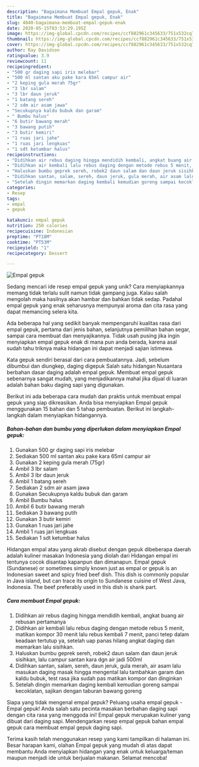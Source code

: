 ```yaml
---
description: "Bagaimana Membuat Empal gepuk, Enak"
title: "Bagaimana Membuat Empal gepuk, Enak"
slug: 4040-bagaimana-membuat-empal-gepuk-enak
date: 2020-05-15T03:53:29.195Z
image: https://img-global.cpcdn.com/recipes/ccf882961c345633/751x532cq70/empal-gepuk-foto-resep-utama.jpg
thumbnail: https://img-global.cpcdn.com/recipes/ccf882961c345633/751x532cq70/empal-gepuk-foto-resep-utama.jpg
cover: https://img-global.cpcdn.com/recipes/ccf882961c345633/751x532cq70/empal-gepuk-foto-resep-utama.jpg
author: Ray Davidson
ratingvalue: 3.9
reviewcount: 11
recipeingredient:
- "500 gr daging sapi iris melebar"
- "500 ml santan aku pake kara 65ml campur air"
- "2 keping gula merah 75gr"
- "3 lbr salam"
- "3 lbr daun jeruk"
- "1 batang sereh"
- "2 sdm air asam jawa"
- "Secukupnya kaldu bubuk dan garam"
- " Bumbu halus"
- "6 butir bawang merah"
- "3 bawang putih"
- "3 butir kemiri"
- "1 ruas jari jahe"
- "1 ruas jari lengkuas"
- "1 sdt ketumbar halus"
recipeinstructions:
- "Didihkan air rebus daging hingga mendidih kembali, angkat buang air rebusan pertamanya"
- "Didihkan air kembali lalu rebus daging dengan metode rebus 5 menit, matikan kompor 30 menit lalu rebus kembali 7 menit, panci tetep dalam keadaan tertutup ya, setelah uap panas hilang angkat daging dan memarkan lalu sisihkan."
- "Haluskan bumbu geprek sereh, robek2 daun salam dan daun jeruk sisihkan, lalu campur santan kara dgn air jadi 500ml"
- "Didihkan santan, salam, sereh, daun jeruk, gula merah, air asam lalu masukan daging masak hingga mengental lalu tambahkan garam dan kaldu bubuk, test rasa jika sudah pas matikan kompor dan dinginkan"
- "Setelah dingin memarkan daging kembali kemudian goreng sampai kecoklatan, sajikan dengan taburan bawang goreng"
categories:
- Resep
tags:
- empal
- gepuk

katakunci: empal gepuk 
nutrition: 250 calories
recipecuisine: Indonesian
preptime: "PT18M"
cooktime: "PT53M"
recipeyield: "1"
recipecategory: Dessert

---
```



![Empal gepuk](https://img-global.cpcdn.com/recipes/ccf882961c345633/751x532cq70/empal-gepuk-foto-resep-utama.jpg)

Sedang mencari ide resep empal gepuk yang unik? Cara menyiapkannya memang tidak terlalu sulit namun tidak gampang juga. Kalau salah mengolah maka hasilnya akan hambar dan bahkan tidak sedap. Padahal empal gepuk yang enak seharusnya mempunyai aroma dan cita rasa yang dapat memancing selera kita.

Ada beberapa hal yang sedikit banyak mempengaruhi kualitas rasa dari empal gepuk, pertama dari jenis bahan, selanjutnya pemilihan bahan segar, sampai cara membuat dan menyajikannya. Tidak usah pusing jika ingin menyiapkan empal gepuk enak di mana pun anda berada, karena asal sudah tahu triknya maka hidangan ini dapat menjadi sajian istimewa.

Kata gepuk sendiri berasal dari cara pembuatannya. Jadi, sebelum dibumbui dan diungkep, daging digepuk Salah satu hidangan Nusantara berbahan dasar daging adalah empal gepuk. Membuat empal gepuk sebenarnya sangat mudah, yang menjadikannya mahal jika dijual di luaran adalah bahan baku daging sapi yang digunakan.


Berikut ini ada beberapa cara mudah dan praktis untuk membuat empal gepuk yang siap dikreasikan. Anda bisa menyiapkan Empal gepuk menggunakan 15 bahan dan 5 tahap pembuatan. Berikut ini langkah-langkah dalam menyiapkan hidangannya.

<!--inarticleads1-->

##### Bahan-bahan dan bumbu yang diperlukan dalam menyiapkan Empal gepuk:

1. Gunakan 500 gr daging sapi iris melebar
1. Sediakan 500 ml santan aku pake kara 65ml campur air
1. Gunakan 2 keping gula merah (75gr)
1. Ambil 3 lbr salam
1. Ambil 3 lbr daun jeruk
1. Ambil 1 batang sereh
1. Sediakan 2 sdm air asam jawa
1. Gunakan Secukupnya kaldu bubuk dan garam
1. Ambil  Bumbu halus
1. Ambil 6 butir bawang merah
1. Sediakan 3 bawang putih
1. Gunakan 3 butir kemiri
1. Gunakan 1 ruas jari jahe
1. Ambil 1 ruas jari lengkuas
1. Sediakan 1 sdt ketumbar halus


Hidangan empal atau yang akrab disebut dengan gepuk dibeberapa daerah adalah kuliner masakan Indonesia yang diolah dari Hidangan empal ini tentunya cocok disantap kapanpun dan dimanapun. Empal gepuk (Sundanese) or sometimes simply known just as empal or gepuk is an Indonesian sweet and spicy fried beef dish. This dish is commonly popular in Java island, but can trace its origin to Sundanese cuisine of West Java, Indonesia. The beef preferably used in this dish is shank part. 

<!--inarticleads2-->

##### Cara membuat Empal gepuk:

1. Didihkan air rebus daging hingga mendidih kembali, angkat buang air rebusan pertamanya
1. Didihkan air kembali lalu rebus daging dengan metode rebus 5 menit, matikan kompor 30 menit lalu rebus kembali 7 menit, panci tetep dalam keadaan tertutup ya, setelah uap panas hilang angkat daging dan memarkan lalu sisihkan.
1. Haluskan bumbu geprek sereh, robek2 daun salam dan daun jeruk sisihkan, lalu campur santan kara dgn air jadi 500ml
1. Didihkan santan, salam, sereh, daun jeruk, gula merah, air asam lalu masukan daging masak hingga mengental lalu tambahkan garam dan kaldu bubuk, test rasa jika sudah pas matikan kompor dan dinginkan
1. Setelah dingin memarkan daging kembali kemudian goreng sampai kecoklatan, sajikan dengan taburan bawang goreng


Siapa yang tidak mengenal empal gepuk? Peluang usaha empal gepuk -Empal gepuk! Anda salah satu pecinta masakan berbahan daging sapi dengan cita rasa yang menggoda ini! Empal gepuk merupakan kuliner yang dibuat dari daging sapi. Mendengarkan resep empal gepuk bahan empal gepuk cara membuat empal gepuk daging sapi. 

Terima kasih telah menggunakan resep yang kami tampilkan di halaman ini. Besar harapan kami, olahan Empal gepuk yang mudah di atas dapat membantu Anda menyiapkan hidangan yang enak untuk keluarga/teman maupun menjadi ide untuk berjualan makanan. Selamat mencoba!
